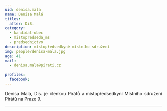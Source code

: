 ```yaml
---
uid: denisa.mala
name: Denisa Malá
titles:
  after: DiS.
category:
  - kandidat-obec
  - mistopredseda_ms
  - predsednictvo
description: místopředsedkyně místního sdružení
img: people/denisa-mala.jpg
age: 41
mail:
  - denisa.mala@pirati.cz
  
profiles:
  facebook: 
---
```

<p style='text-align: justify;'>
Denisa Malá, Dis. je členkou Pirátů a místopředsedkyní Místního sdružení Pirátů na Praze 9.
</p>


---